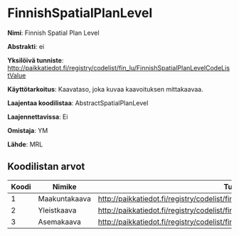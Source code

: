 # FinnishSpatialPlanLevel

**Nimi**: Finnish Spatial Plan Level

**Abstrakti**: ei

**Yksilöivä tunniste**: http://paikkatiedot.fi/registry/codelist/fin_lu/FinnishSpatialPlanLevelCodeListValue

**Käyttötarkoitus**: Kaavataso, joka kuvaa kaavoituksen mittakaavaa.

**Laajentaa koodilistaa**: AbstractSpatialPlanLevel

**Laajennettavissa**: Ei

**Omistaja**: YM

**Lähde**: MRL

## Koodilistan arvot

Koodi     | Nimike           | Tunniste
-----------|------------------|------------
 1       | Maakuntakaava   | http://paikkatiedot.fi/registry/codelist/fin_lu/FinnishSpatialPlanLevelCodeListValue/1
 2       | Yleistkaava   | http://paikkatiedot.fi/registry/codelist/fin_lu/FinnishSpatialPlanLevelCodeListValue/2
 3       | Asemakaava   | http://paikkatiedot.fi/registry/codelist/fin_lu/FinnishSpatialPlanLevelCodeListValue/3
